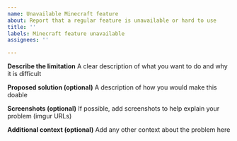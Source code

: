 ```yaml
---
name: Unavailable Minecraft feature
about: Report that a regular feature is unavailable or hard to use
title: ''
labels: Minecraft feature unavailable
assignees: ''

---
```


**Describe the limitation**
A clear description of what you want to do and why it is difficult

**Proposed solution (optional)**
A description of how you would make this doable

**Screenshots (optional)**
If possible, add screenshots to help explain your problem (imgur URLs)

**Additional context (optional)**
Add any other context about the problem here

